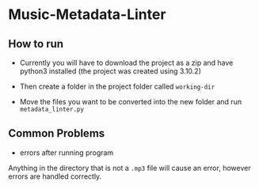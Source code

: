 # Music-Metadata-Linter

## How to run
* Currently you will have to download the project as a zip and have python3 installed (the project was created using 3.10.2)

* Then create a folder in the project folder called `working-dir` 

* Move the files you want to be converted into the new folder and run `metadata_linter.py`

## Common Problems
* errors after running program

Anything in the directory that is not a `.mp3` file will cause an error, however errors are handled correctly.
